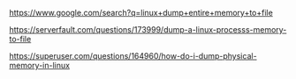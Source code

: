 https://www.google.com/search?q=linux+dump+entire+memory+to+file

https://serverfault.com/questions/173999/dump-a-linux-processs-memory-to-file

https://superuser.com/questions/164960/how-do-i-dump-physical-memory-in-linux
